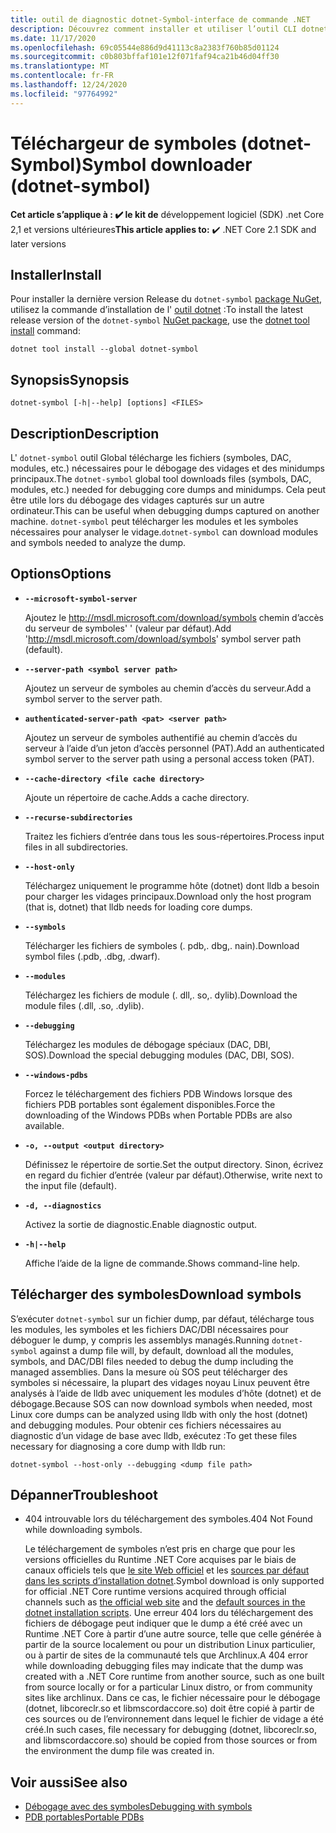 ```yaml
---
title: outil de diagnostic dotnet-Symbol-interface de commande .NET
description: Découvrez comment installer et utiliser l’outil CLI dotnet-Symbol pour télécharger les fichiers requis pour le débogage des dumps .NET et des minidumps.
ms.date: 11/17/2020
ms.openlocfilehash: 69c05544e886d9d41113c8a2383f760b85d01124
ms.sourcegitcommit: c0b803bffaf101e12f071faf94ca21b46d04ff30
ms.translationtype: MT
ms.contentlocale: fr-FR
ms.lasthandoff: 12/24/2020
ms.locfileid: "97764992"
---
```

# <a name="symbol-downloader-dotnet-symbol"></a><span data-ttu-id="a7c75-103">Téléchargeur de symboles (dotnet-Symbol)</span><span class="sxs-lookup"><span data-stu-id="a7c75-103">Symbol downloader (dotnet-symbol)</span></span>

<span data-ttu-id="a7c75-104">**Cet article s’applique à : ✔️ le kit de** développement logiciel (SDK) .net Core 2,1 et versions ultérieures</span><span class="sxs-lookup"><span data-stu-id="a7c75-104">**This article applies to:** ✔️ .NET Core 2.1 SDK and later versions</span></span>

## <a name="install"></a><span data-ttu-id="a7c75-105">Installer</span><span class="sxs-lookup"><span data-stu-id="a7c75-105">Install</span></span>

<span data-ttu-id="a7c75-106">Pour installer la dernière version Release du `dotnet-symbol` [package NuGet](https://www.nuget.org/packages/dotnet-symbol), utilisez la commande d’installation de l' [outil dotnet](../tools/dotnet-tool-install.md) :</span><span class="sxs-lookup"><span data-stu-id="a7c75-106">To install the latest release version of the `dotnet-symbol` [NuGet package](https://www.nuget.org/packages/dotnet-symbol), use the [dotnet tool install](../tools/dotnet-tool-install.md) command:</span></span>

```dotnetcli
dotnet tool install --global dotnet-symbol
```

## <a name="synopsis"></a><span data-ttu-id="a7c75-107">Synopsis</span><span class="sxs-lookup"><span data-stu-id="a7c75-107">Synopsis</span></span>

```console
dotnet-symbol [-h|--help] [options] <FILES>
```

## <a name="description"></a><span data-ttu-id="a7c75-108">Description</span><span class="sxs-lookup"><span data-stu-id="a7c75-108">Description</span></span>

<span data-ttu-id="a7c75-109">L' `dotnet-symbol` outil Global télécharge les fichiers (symboles, DAC, modules, etc.) nécessaires pour le débogage des vidages et des minidumps principaux.</span><span class="sxs-lookup"><span data-stu-id="a7c75-109">The `dotnet-symbol` global tool downloads files (symbols, DAC, modules, etc.) needed for debugging core dumps and minidumps.</span></span> <span data-ttu-id="a7c75-110">Cela peut être utile lors du débogage des vidages capturés sur un autre ordinateur.</span><span class="sxs-lookup"><span data-stu-id="a7c75-110">This can be useful when debugging dumps captured on another machine.</span></span> <span data-ttu-id="a7c75-111">`dotnet-symbol` peut télécharger les modules et les symboles nécessaires pour analyser le vidage.</span><span class="sxs-lookup"><span data-stu-id="a7c75-111">`dotnet-symbol` can download modules and symbols needed to analyze the dump.</span></span>

## <a name="options"></a><span data-ttu-id="a7c75-112">Options</span><span class="sxs-lookup"><span data-stu-id="a7c75-112">Options</span></span>

- **`--microsoft-symbol-server`**

  <span data-ttu-id="a7c75-113">Ajoutez le http://msdl.microsoft.com/download/symbols chemin d’accès du serveur de symboles' ' (valeur par défaut).</span><span class="sxs-lookup"><span data-stu-id="a7c75-113">Add 'http://msdl.microsoft.com/download/symbols' symbol server path (default).</span></span>

- **`--server-path <symbol server path>`**

  <span data-ttu-id="a7c75-114">Ajoutez un serveur de symboles au chemin d’accès du serveur.</span><span class="sxs-lookup"><span data-stu-id="a7c75-114">Add a symbol server to the server path.</span></span>

- **`authenticated-server-path <pat> <server path>`**

  <span data-ttu-id="a7c75-115">Ajoutez un serveur de symboles authentifié au chemin d’accès du serveur à l’aide d’un jeton d’accès personnel (PAT).</span><span class="sxs-lookup"><span data-stu-id="a7c75-115">Add an authenticated symbol server to the server path using a personal access token (PAT).</span></span>

- **`--cache-directory <file cache directory>`**

  <span data-ttu-id="a7c75-116">Ajoute un répertoire de cache.</span><span class="sxs-lookup"><span data-stu-id="a7c75-116">Adds a cache directory.</span></span>

- **`--recurse-subdirectories`**

  <span data-ttu-id="a7c75-117">Traitez les fichiers d’entrée dans tous les sous-répertoires.</span><span class="sxs-lookup"><span data-stu-id="a7c75-117">Process input files in all subdirectories.</span></span>

- **`--host-only`**

  <span data-ttu-id="a7c75-118">Téléchargez uniquement le programme hôte (dotnet) dont lldb a besoin pour charger les vidages principaux.</span><span class="sxs-lookup"><span data-stu-id="a7c75-118">Download only the host program (that is, dotnet) that lldb needs for loading core dumps.</span></span>

- **`--symbols`**

  <span data-ttu-id="a7c75-119">Télécharger les fichiers de symboles (. pdb,. dbg,. nain).</span><span class="sxs-lookup"><span data-stu-id="a7c75-119">Download symbol files (.pdb, .dbg, .dwarf).</span></span>

- **`--modules`**

  <span data-ttu-id="a7c75-120">Téléchargez les fichiers de module (. dll,. so,. dylib).</span><span class="sxs-lookup"><span data-stu-id="a7c75-120">Download the module files (.dll, .so, .dylib).</span></span>

- **`--debugging`**

  <span data-ttu-id="a7c75-121">Téléchargez les modules de débogage spéciaux (DAC, DBI, SOS).</span><span class="sxs-lookup"><span data-stu-id="a7c75-121">Download the special debugging modules (DAC, DBI, SOS).</span></span>

- **`--windows-pdbs`**

  <span data-ttu-id="a7c75-122">Forcez le téléchargement des fichiers PDB Windows lorsque des fichiers PDB portables sont également disponibles.</span><span class="sxs-lookup"><span data-stu-id="a7c75-122">Force the downloading of the Windows PDBs when Portable PDBs are also available.</span></span>

- **`-o, --output <output directory>`**

  <span data-ttu-id="a7c75-123">Définissez le répertoire de sortie.</span><span class="sxs-lookup"><span data-stu-id="a7c75-123">Set the output directory.</span></span> <span data-ttu-id="a7c75-124">Sinon, écrivez en regard du fichier d’entrée (valeur par défaut).</span><span class="sxs-lookup"><span data-stu-id="a7c75-124">Otherwise, write next to the input file (default).</span></span>

- **`-d, --diagnostics`**

  <span data-ttu-id="a7c75-125">Activez la sortie de diagnostic.</span><span class="sxs-lookup"><span data-stu-id="a7c75-125">Enable diagnostic output.</span></span>

- **`-h|--help`**

  <span data-ttu-id="a7c75-126">Affiche l’aide de la ligne de commande.</span><span class="sxs-lookup"><span data-stu-id="a7c75-126">Shows command-line help.</span></span>

## <a name="download-symbols"></a><span data-ttu-id="a7c75-127">Télécharger des symboles</span><span class="sxs-lookup"><span data-stu-id="a7c75-127">Download symbols</span></span>

<span data-ttu-id="a7c75-128">S’exécuter `dotnet-symbol` sur un fichier dump, par défaut, télécharge tous les modules, les symboles et les fichiers DAC/DBI nécessaires pour déboguer le dump, y compris les assemblys managés.</span><span class="sxs-lookup"><span data-stu-id="a7c75-128">Running `dotnet-symbol` against a dump file will, by default, download all the modules, symbols, and DAC/DBI files needed to debug the dump including the managed assemblies.</span></span> <span data-ttu-id="a7c75-129">Dans la mesure où SOS peut télécharger des symboles si nécessaire, la plupart des vidages noyau Linux peuvent être analysés à l’aide de lldb avec uniquement les modules d’hôte (dotnet) et de débogage.</span><span class="sxs-lookup"><span data-stu-id="a7c75-129">Because SOS can now download symbols when needed, most Linux core dumps can be analyzed using lldb with only the host (dotnet) and debugging modules.</span></span> <span data-ttu-id="a7c75-130">Pour obtenir ces fichiers nécessaires au diagnostic d’un vidage de base avec lldb, exécutez :</span><span class="sxs-lookup"><span data-stu-id="a7c75-130">To get these files necessary for diagnosing a core dump with lldb run:</span></span>

```console
dotnet-symbol --host-only --debugging <dump file path>
```

## <a name="troubleshoot"></a><span data-ttu-id="a7c75-131">Dépanner</span><span class="sxs-lookup"><span data-stu-id="a7c75-131">Troubleshoot</span></span>

- <span data-ttu-id="a7c75-132">404 introuvable lors du téléchargement des symboles.</span><span class="sxs-lookup"><span data-stu-id="a7c75-132">404 Not Found while downloading symbols.</span></span>

   <span data-ttu-id="a7c75-133">Le téléchargement de symboles n’est pris en charge que pour les versions officielles du Runtime .NET Core acquises par le biais de canaux officiels tels que [le site Web officiel](https://dotnet.microsoft.com/download/dotnet-core) et les [sources par défaut dans les scripts d’installation dotnet](../tools/dotnet-install-script.md).</span><span class="sxs-lookup"><span data-stu-id="a7c75-133">Symbol download is only supported for official .NET Core runtime versions acquired through official channels such as [the official web site](https://dotnet.microsoft.com/download/dotnet-core) and the [default sources in the dotnet installation scripts](../tools/dotnet-install-script.md).</span></span> <span data-ttu-id="a7c75-134">Une erreur 404 lors du téléchargement des fichiers de débogage peut indiquer que le dump a été créé avec un Runtime .NET Core à partir d’une autre source, telle que celle générée à partir de la source localement ou pour un distribution Linux particulier, ou à partir de sites de la communauté tels que Archlinux.</span><span class="sxs-lookup"><span data-stu-id="a7c75-134">A 404 error while downloading debugging files may indicate that the dump was created with a .NET Core runtime from another source, such as one built from source locally or for a particular Linux distro, or from community sites like archlinux.</span></span> <span data-ttu-id="a7c75-135">Dans ce cas, le fichier nécessaire pour le débogage (dotnet, libcoreclr.so et libmscordaccore.so) doit être copié à partir de ces sources ou de l’environnement dans lequel le fichier de vidage a été créé.</span><span class="sxs-lookup"><span data-stu-id="a7c75-135">In such cases, file necessary for debugging (dotnet, libcoreclr.so, and libmscordaccore.so) should be copied from those sources or from the environment the dump file was created in.</span></span>

## <a name="see-also"></a><span data-ttu-id="a7c75-136">Voir aussi</span><span class="sxs-lookup"><span data-stu-id="a7c75-136">See also</span></span>

* [<span data-ttu-id="a7c75-137">Débogage avec des symboles</span><span class="sxs-lookup"><span data-stu-id="a7c75-137">Debugging with symbols</span></span>](/windows/win32/dxtecharts/debugging-with-symbols)
* [<span data-ttu-id="a7c75-138">PDB portables</span><span class="sxs-lookup"><span data-stu-id="a7c75-138">Portable PDBs</span></span>](https://github.com/dotnet/core/blob/master/Documentation/diagnostics/portable_pdb.md)
